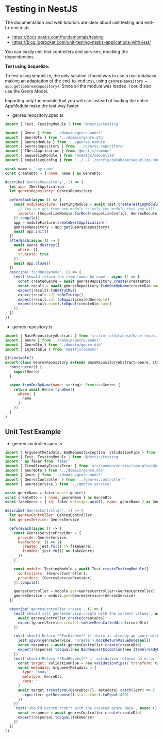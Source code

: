 # Testing in NestJS

The documentation and web tutorials are clear about unit testing and end-to-end tests. 

- https://docs.nestjs.com/fundamentals/testing
- https://blog.logrocket.com/unit-testing-nestjs-applications-with-jest/

You can easily unit test controllers and services, mocking the dependencies.

**Test using Sequelize:**

To test using sequelize, the only solution i found was to use a real database, making an adaptation of the end-to-end test, using `genresRepository = app.get(GenresRepository)`. Since all the module was loaded, i could also use the Genre Model.

Importing only the module that you will use instead of loading the entire AppModule make the test way faster.

- genres.repository.spec.ts

```javascript
import { Test, TestingModule } from '@nestjs/testing'

import { Genre } from '../domain/genre.model'
import { GenreDto } from '../domain/genre.dto'
import { GenresModule } from '../genres.module'
import { GenresRepository } from '../genres.repository'
import { INestApplication } from '@nestjs/common'
import { SequelizeModule } from '@nestjs/sequelize'
import { sequelizeConfig } from '../../../config/database/sequelize.config'

const name = 'any name'
const createDto = { name: name } as GenreDto

describe('GenresRepository', () => {
  let app: INestApplication
  let genresRepository: GenresRepository

  beforeEach(async () => {
    const moduleFixture: TestingModule = await Test.createTestingModule({
      // You can get from app.module.ts only the module that you will import, plus the database connection
      imports: [SequelizeModule.forRoot(sequelizeConfig), GenresModule]
    }).compile()
    app = moduleFixture.createNestApplication()
    genresRepository = app.get(GenresRepository)
    await app.init()
  })
  afterEach(async () => {
    await Genre.destroy({
      where: {},
      truncate: true
    })
    await app.close()
  })
  describe('findOneByName', () => {
    test('should return the item found by name', async () => {
      const createdGenre = await genresRepository.create(createDto)
      const result = await genresRepository.findOneByName(createDto.name)
      expect(result).toBeTruthy()
      expect(result.id).toBeTruthy()
      expect(result.id).toEqual(createdGenre.id)
      expect(result.name).toEqual(createDto.name)
    })
  })
})
```
- genres.repository.ts

```javascript
import { BaseRepositoryAbstract } from 'src/infra/database/base-repository/base-repository-sequelize/base.repository.abstract'
import { Genre } from './domain/genre.model'
import { GenreDto } from './domain/genre.dto'
import { Injectable } from '@nestjs/common'

@Injectable()
export class GenresRepository extends BaseRepositoryAbstract<Genre, string, GenreDto, GenreDto> {
  constructor() {
    super(Genre)
  }

  async findOneByName(name: string): Promise<Genre> {
    return await Genre.findOne({
      where: {
        name
      }
    })
  }
}
```

## Unit Test Example

- genres.controller.spec.ts

```javascript
import { ArgumentMetadata, BadRequestException, ValidationPipe } from '@nestjs/common'
import { Test, TestingModule } from '@nestjs/testing'
import * as faker from 'faker'
import { ItemAlreadyExistsError } from 'src/common/errors/item-already-exists-error'
import { GenreDto } from '../domain/genre.dto'
import { Genre } from '../domain/genre.model'
import { GenresController } from '../genres.controller'
import { GenresService } from '../genres.service'

const genreName = faker.music.genre()
const createDto = { name: genreName } as GenreDto
const fakeGenre = { id: faker.datatype.uuid(), name: genreName } as Genre

describe('GenresController', () => {
  let genresController: GenresController
  let genresService: GenresService

  beforeEach(async () => {
    const GenresServiceProvider = {
      provide: GenresService,
      useFactory: () => ({
        create: jest.fn(() => fakeGenre),
        findOne: jest.fn(() => fakeGenre)
      })
    }

    const module: TestingModule = await Test.createTestingModule({
      controllers: [GenresController],
      providers: [GenresServiceProvider]
    }).compile()

    genresController = module.get<GenresController>(GenresController)
    genresService = module.get<GenresService>(GenresService)
  })

  describe('genresController.create', () => {
    test('should call genresService.create with the correct values', async () => {
      await genresController.create(createDto)
      expect(genresService.create).toHaveBeenCalledWith(createDto)
    })

    test('should Return **Forbidden** if there is already an genre with the given name', async () => {
      jest.spyOn(genresService, 'create').mockReturnValueOnce(null)
      const response = await genresController.create(createDto)
      expect(response).toEqual(new BadRequestException(new ItemAlreadyExistsError('Genre', 'Name')))
    })
    test('should Return **BadRequest** if validation returns an error', async () => {
      const target: ValidationPipe = new ValidationPipe({ transform: true, whitelist: true })
      const metadata: ArgumentMetadata = {
        type: 'body',
        metatype: GenreDto,
        data: ''
      }
      await target.transform(<GenreDto>{}, metadata).catch((err) => {
        expect(err.getResponse().statusCode).toEqual(400)
      })
    })
     test('should Return **Ok** with the created genre data', async () => {
      const response = await genresController.create(createDto)
      expect(response).toEqual(fakeGenre)
    })
  })
})
```